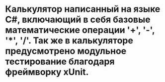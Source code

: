 # Калькулятор написанный на языке С#, включающий в себя базовые математические операции '+', '-', '*', '/'. Так же в калькуляторе предусмотрено модульное тестирование благодаря фреймворку xUnit.
